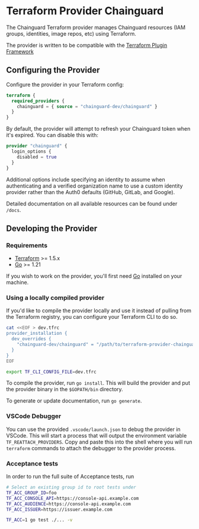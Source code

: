 # Terraform Provider Chainguard

The Chainguard Terraform provider manages Chainguard resources (IAM groups,
identities, image repos, etc) using Terraform.

The provider is written to be compatible with the [Terraform Plugin Framework](https://developer.hashicorp.com/terraform/tutorials/providers-plugin-framework/providers-plugin-framework-provider)

## Configuring the Provider

Configure the provider in your Terraform config:

```terraform
terraform {
  required_providers {
    chainguard = { source = "chainguard-dev/chainguard" }
  }
}
```

By default, the provider will attempt to refresh your Chainguard token when it's expired. You can disable this with:

```terraform
provider "chainguard" {
  login_options {
    disabled = true
  }
}
```

Additional options include specifying an identity to assume when authenticating and a verified organization name
to use a custom identity provider rather than the Auth0 defaults (GitHub, GitLab, and Google).

Detailed documentation on all available resources can be found under `/docs`.

## Developing the Provider

### Requirements

- [Terraform](https://www.terraform.io/downloads.html) >= 1.5.x
- [Go](https://golang.org/doc/install) >= 1.21

If you wish to work on the provider, you'll first need
[Go](http://www.golang.org) installed on your machine.

### Using a locally compiled provider

If you'd like to compile the provider locally and use it instead
of pulling from the Terraform registry, you can configure your Terraform CLI to do so.

```bash
cat <<EOF > dev.tfrc
provider_installation {
  dev_overrides {
    "chainguard-dev/chainguard" = "/path/to/terraform-provider-chainguard"
  }
}
EOF

export TF_CLI_CONFIG_FILE=dev.tfrc
```

To compile the provider, run `go install`. This will build the provider and put
the provider binary in the `$GOPATH/bin` directory.

To generate or update documentation, run `go generate`.

### VSCode Debugger

You can use the provided `.vscode/launch.json` to debug the provider in VSCode. This will start a process that will output the environment variable `TF_REATTACH_PROVIDERS`. Copy and paste this into the shell where you will run `terraform` commands to attach the debugger to the provider process.

### Acceptance tests

In order to run the full suite of Acceptance tests, run

```sh
# Select an existing group id to root tests under
TF_ACC_GROUP_ID=foo
TF_ACC_CONSOLE_API=https://console-api.example.com
TF_ACC_AUDIENCE=https://console-api.example.com
TF_ACC_ISSUER=https://issuer.example.com

TF_ACC=1 go test ./... -v
```
